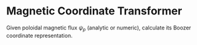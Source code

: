 # **M**agnetic **C**oordinate **T**ransformer

Given poloidal magnetic flux $\psi_{p}$ (analytic or numeric), calculate its Boozer coordinate representation.
